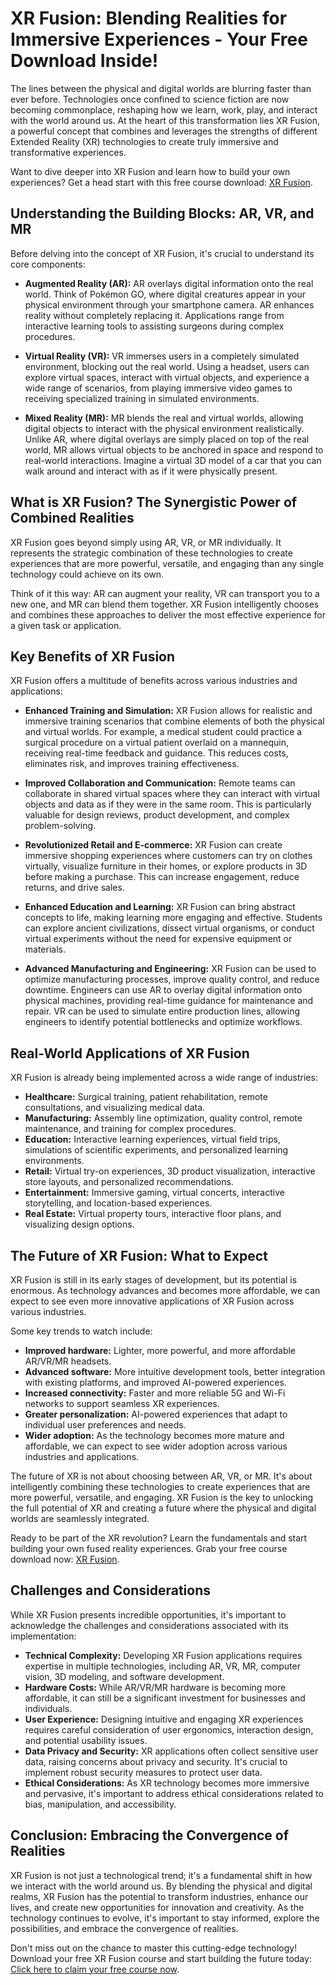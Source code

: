 # XR Fusion: Blending Realities for Immersive Experiences - Your Free Download Inside!

The lines between the physical and digital worlds are blurring faster than ever before. Technologies once confined to science fiction are now becoming commonplace, reshaping how we learn, work, play, and interact with the world around us. At the heart of this transformation lies XR Fusion, a powerful concept that combines and leverages the strengths of different Extended Reality (XR) technologies to create truly immersive and transformative experiences.

Want to dive deeper into XR Fusion and learn how to build your own experiences?  Get a head start with this free course download: [XR Fusion](https://udemywork.com/xr-fusion).

## Understanding the Building Blocks: AR, VR, and MR

Before delving into the concept of XR Fusion, it's crucial to understand its core components:

*   **Augmented Reality (AR):** AR overlays digital information onto the real world. Think of Pokémon GO, where digital creatures appear in your physical environment through your smartphone camera. AR enhances reality without completely replacing it. Applications range from interactive learning tools to assisting surgeons during complex procedures.

*   **Virtual Reality (VR):** VR immerses users in a completely simulated environment, blocking out the real world. Using a headset, users can explore virtual spaces, interact with virtual objects, and experience a wide range of scenarios, from playing immersive video games to receiving specialized training in simulated environments.

*   **Mixed Reality (MR):** MR blends the real and virtual worlds, allowing digital objects to interact with the physical environment realistically. Unlike AR, where digital overlays are simply placed on top of the real world, MR allows virtual objects to be anchored in space and respond to real-world interactions.  Imagine a virtual 3D model of a car that you can walk around and interact with as if it were physically present.

## What is XR Fusion? The Synergistic Power of Combined Realities

XR Fusion goes beyond simply using AR, VR, or MR individually.  It represents the strategic combination of these technologies to create experiences that are more powerful, versatile, and engaging than any single technology could achieve on its own.

Think of it this way: AR can augment your reality, VR can transport you to a new one, and MR can blend them together. XR Fusion intelligently chooses and combines these approaches to deliver the most effective experience for a given task or application.

## Key Benefits of XR Fusion

XR Fusion offers a multitude of benefits across various industries and applications:

*   **Enhanced Training and Simulation:** XR Fusion allows for realistic and immersive training scenarios that combine elements of both the physical and virtual worlds.  For example, a medical student could practice a surgical procedure on a virtual patient overlaid on a mannequin, receiving real-time feedback and guidance.  This reduces costs, eliminates risk, and improves training effectiveness.

*   **Improved Collaboration and Communication:**  Remote teams can collaborate in shared virtual spaces where they can interact with virtual objects and data as if they were in the same room. This is particularly valuable for design reviews, product development, and complex problem-solving.

*   **Revolutionized Retail and E-commerce:** XR Fusion can create immersive shopping experiences where customers can try on clothes virtually, visualize furniture in their homes, or explore products in 3D before making a purchase.  This can increase engagement, reduce returns, and drive sales.

*   **Enhanced Education and Learning:** XR Fusion can bring abstract concepts to life, making learning more engaging and effective. Students can explore ancient civilizations, dissect virtual organisms, or conduct virtual experiments without the need for expensive equipment or materials.

*   **Advanced Manufacturing and Engineering:** XR Fusion can be used to optimize manufacturing processes, improve quality control, and reduce downtime.  Engineers can use AR to overlay digital information onto physical machines, providing real-time guidance for maintenance and repair.  VR can be used to simulate entire production lines, allowing engineers to identify potential bottlenecks and optimize workflows.

## Real-World Applications of XR Fusion

XR Fusion is already being implemented across a wide range of industries:

*   **Healthcare:**  Surgical training, patient rehabilitation, remote consultations, and visualizing medical data.
*   **Manufacturing:**  Assembly line optimization, quality control, remote maintenance, and training for complex procedures.
*   **Education:**  Interactive learning experiences, virtual field trips, simulations of scientific experiments, and personalized learning environments.
*   **Retail:**  Virtual try-on experiences, 3D product visualization, interactive store layouts, and personalized recommendations.
*   **Entertainment:**  Immersive gaming, virtual concerts, interactive storytelling, and location-based experiences.
*   **Real Estate:** Virtual property tours, interactive floor plans, and visualizing design options.

## The Future of XR Fusion: What to Expect

XR Fusion is still in its early stages of development, but its potential is enormous. As technology advances and becomes more affordable, we can expect to see even more innovative applications of XR Fusion across various industries.

Some key trends to watch include:

*   **Improved hardware:** Lighter, more powerful, and more affordable AR/VR/MR headsets.
*   **Advanced software:** More intuitive development tools, better integration with existing platforms, and improved AI-powered experiences.
*   **Increased connectivity:** Faster and more reliable 5G and Wi-Fi networks to support seamless XR experiences.
*   **Greater personalization:** AI-powered experiences that adapt to individual user preferences and needs.
*   **Wider adoption:** As the technology becomes more mature and affordable, we can expect to see wider adoption across various industries and applications.

The future of XR is not about choosing between AR, VR, or MR. It's about intelligently combining these technologies to create experiences that are more powerful, versatile, and engaging.  XR Fusion is the key to unlocking the full potential of XR and creating a future where the physical and digital worlds are seamlessly integrated.

Ready to be part of the XR revolution? Learn the fundamentals and start building your own fused reality experiences.  Grab your free course download now: [XR Fusion](https://udemywork.com/xr-fusion).

## Challenges and Considerations

While XR Fusion presents incredible opportunities, it's important to acknowledge the challenges and considerations associated with its implementation:

*   **Technical Complexity:** Developing XR Fusion applications requires expertise in multiple technologies, including AR, VR, MR, computer vision, 3D modeling, and software development.
*   **Hardware Costs:**  While AR/VR/MR hardware is becoming more affordable, it can still be a significant investment for businesses and individuals.
*   **User Experience:**  Designing intuitive and engaging XR experiences requires careful consideration of user ergonomics, interaction design, and potential usability issues.
*   **Data Privacy and Security:**  XR applications often collect sensitive user data, raising concerns about privacy and security. It's crucial to implement robust security measures to protect user data.
*   **Ethical Considerations:**  As XR technology becomes more immersive and pervasive, it's important to address ethical considerations related to bias, manipulation, and accessibility.

## Conclusion: Embracing the Convergence of Realities

XR Fusion is not just a technological trend; it's a fundamental shift in how we interact with the world around us. By blending the physical and digital realms, XR Fusion has the potential to transform industries, enhance our lives, and create new opportunities for innovation and creativity. As the technology continues to evolve, it's important to stay informed, explore the possibilities, and embrace the convergence of realities.

Don't miss out on the chance to master this cutting-edge technology! Download your free XR Fusion course and start building the future today: [Click here to claim your free course now](https://udemywork.com/xr-fusion).
